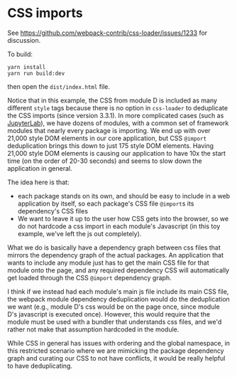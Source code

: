 # CSS imports

See https://github.com/webpack-contrib/css-loader/issues/1233 for discussion.

To build:

```
yarn install
yarn run build:dev
```
then open the `dist/index.html` file.

Notice that in this example, the CSS from module D is included as many different `style` tags because there is no option in `css-loader` to deduplicate the CSS imports (since version 3.3.1). In more complicated cases (such as [JupyterLab](https://github.com/jupyterlab/jupyterlab)), we have dozens of modules, with a common set of framework modules that nearly every package is importing. We end up with over 21,000 style DOM elements in our core application, but CSS `@import` deduplication brings this down to just 175 style DOM elements. Having 21,000 style DOM elements is causing our application to have 10x the start time (on the order of 20-30 seconds) and seems to slow down the application in general.

The idea here is that:

- each package stands on its own, and should be easy to include in a web application by itself, so each package's CSS file `@import`s its dependency's CSS files
- We want to leave it up to the user how CSS gets into the browser, so we do not hardcode a css import in each module's Javascript (in this toy example, we've left the js out completely).

What we do is basically have a dependency graph between css files that mirrors the dependency graph of the actual packages. An application that wants to include any module just has to get the main CSS file for that module onto the page, and any required dependency CSS will automatically get loaded through the CSS `@import` dependency graph.

I think if we instead had each module's main js file include its main CSS file, the webpack module dependency deduplication would do the deduplication we want (e.g., module D's css would be on the page once, since module D's javascript is executed once). However, this would require that the module must be used with a bundler that understands css files, and we'd rather not make that assumption hardcoded in the module.

While CSS in general has issues with ordering and the global namespace, in this restricted scenario where we are mimicking the package dependency graph and curating our CSS to not have conflicts, it would be really helpful to have deduplicating.

